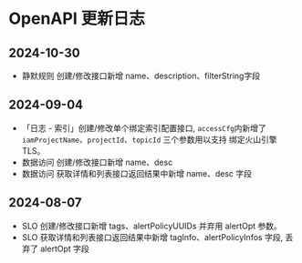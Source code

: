 # OpenAPI 更新日志

## 2024-10-30
* 静默规则 创建/修改接口新增 name、description、filterString字段

## 2024-09-04
* 「日志 - 索引」创建/修改单个绑定索引配置接口, `accessCfg`内新增了`iamProjectName`、`projectId`、`topicId` 三个参数用以支持 绑定火山引擎TLS。
* 数据访问 创建/修改接口新增 name、desc
* 数据访问 获取详情和列表接口返回结果中新增 name、desc 字段


## 2024-08-07
* SLO 创建/修改接口新增 tags、alertPolicyUUIDs 并弃用 alertOpt 参数。
* SLO 获取详情和列表接口返回结果中新增 tagInfo、alertPolicyInfos 字段, 丢弃了 alertOpt 字段
